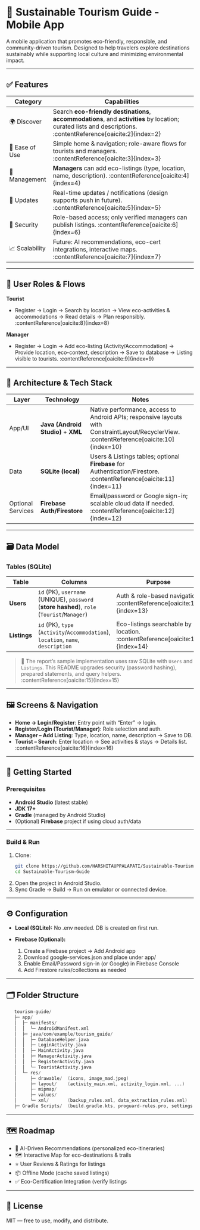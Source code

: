 # 🌿 Sustainable Tourism Guide - Mobile App

A mobile application that promotes eco-friendly, responsible, and community-driven tourism. Designed to help travelers explore destinations sustainably while supporting local culture and minimizing environmental impact.

---

## ✅ Features

| Category | Capabilities |
|---|---|
| 🌍 Discover | Search **eco-friendly destinations**, **accommodations**, and **activities** by location; curated lists and descriptions. :contentReference[oaicite:2]{index=2} |
| 🧭 Ease of Use | Simple home & navigation; role-aware flows for tourists and managers. :contentReference[oaicite:3]{index=3} |
| 👥 Management | **Managers** can add eco-listings (type, location, name, description). :contentReference[oaicite:4]{index=4} |
| 🔔 Updates | Real-time updates / notifications (design supports push in future). :contentReference[oaicite:5]{index=5} |
| 🔐 Security | Role-based access; only verified managers can publish listings. :contentReference[oaicite:6]{index=6} |
| 📈 Scalability | Future: AI recommendations, eco-cert integrations, interactive maps. :contentReference[oaicite:7]{index=7} |

---

## 👥 User Roles & Flows

**Tourist**
- Register → Login → Search by location → View eco-activities & accommodations → Read details → Plan responsibly. :contentReference[oaicite:8]{index=8}

**Manager**
- Register → Login → Add eco-listing (Activity/Accommodation) → Provide location, eco-context, description → Save to database → Listing visible to tourists. :contentReference[oaicite:9]{index=9}

---

## 🧱 Architecture & Tech Stack

| Layer | Technology | Notes |
|---|---|---|
| App/UI | **Java (Android Studio)** + **XML** | Native performance, access to Android APIs; responsive layouts with ConstraintLayout/RecyclerView. :contentReference[oaicite:10]{index=10} |
| Data | **SQLite (local)** | Users & Listings tables; optional **Firebase** for Authentication/Firestore. :contentReference[oaicite:11]{index=11} |
| Optional Services | **Firebase Auth/Firestore** | Email/password or Google sign-in; scalable cloud data if needed. :contentReference[oaicite:12]{index=12} |

---

## 🗃️ Data Model

### Tables (SQLite)

| Table | Columns | Purpose |
|---|---|---|
| **Users** | `id` (PK), `username` (UNIQUE), `password` (**store hashed**), `role` (`Tourist`/`Manager`) | Auth & role-based navigation. :contentReference[oaicite:13]{index=13} |
| **Listings** | `id` (PK), `type` (`Activity`/`Accommodation`), `location`, `name`, `description` | Eco-listings searchable by location. :contentReference[oaicite:14]{index=14} |

> 📌 The report’s sample implementation uses raw SQLite with `Users` and `Listings`. This README upgrades security (password hashing), prepared statements, and query helpers. :contentReference[oaicite:15]{index=15}

---

## 🖼 Screens & Navigation

- **Home → Login/Register**: Entry point with “Enter” → login.  
- **Register/Login (Tourist/Manager)**: Role selection and auth.  
- **Manager – Add Listing**: Type, location, name, description → Save to DB.  
- **Tourist – Search**: Enter location → See activities & stays → Details list. :contentReference[oaicite:16]{index=16}

---

## 🚀 Getting Started

### Prerequisites
- **Android Studio** (latest stable)
- **JDK 17+**
- **Gradle** (managed by Android Studio)
- (Optional) **Firebase** project if using cloud auth/data

---

### Build & Run
1. Clone:
   ```bash
   git clone https://github.com/HARSHITAUPPALAPATI/Sustainable-Tourism-Guide.git
   cd Sustainable-Tourism-Guide
   ```
2. Open the project in Android Studio.
3. Sync Gradle → Build → Run on emulator or connected device.

---

## ⚙️ Configuration
- **Local (SQLite):** No .env needed. DB is created on first run.

- **Firebase (Optional):**
   1. Create a Firebase project → Add Android app
   2. Download google-services.json and place under app/
   3. Enable Email/Password sign-in (or Google) in Firebase Console
   4. Add Firestore rules/collections as needed

--- 

## 🗂 Folder Structure
   ```swift
      tourism-guide/
      ├─ app/
      │  ├─ manifests/
      │  │  └─ AndroidManifest.xml
      │  ├─ java/com/example/tourism_guide/
      │  │  ├─ DatabaseHelper.java
      │  │  ├─ LoginActivity.java
      │  │  ├─ MainActivity.java
      │  │  ├─ ManagerActivity.java
      │  │  ├─ RegisterActivity.java
      │  │  └─ TouristActivity.java
      │  └─ res/
      │     ├─ drawable/  (icons, image_mad.jpeg)
      │     ├─ layout/    (activity_main.xml, activity_login.xml, ...)
      │     ├─ mipmap/
      │     ├─ values/
      │     └─ xml/       (backup_rules.xml, data_extraction_rules.xml)
      ├─ Gradle Scripts/  (build.gradle.kts, proguard-rules.pro, settings.gradle.kts)
   ```

---

## 🗺 Roadmap

- 🤖 AI-Driven Recommendations (personalized eco-itineraries)
- 🗺 Interactive Map for eco-destinations & trails
- ⭐ User Reviews & Ratings for listings
- 📦 Offline Mode (cache saved listings)
- ✅ Eco-Certification Integration (verify listings

---

## 📄 License

MIT — free to use, modify, and distribute.


